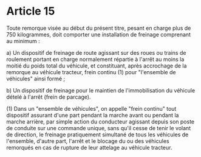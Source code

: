 # Article 15

Toute remorque visée au début du présent titre, pesant en charge plus de 750 kilogrammes, doit comporter une installation de freinage comprenant au minimum :

a) Un dispositif de freinage de route agissant sur des roues ou trains de roulement portant en charge normalement répartie à l'arrêt au moins la moitié du poids total du véhicule, et constituant, après accrochage de la remorque au véhicule tracteur, frein continu (1) pour "l'ensemble de véhicules" ainsi formé ;

b) Un dispositif de freinage pour le maintien de l'immobilisation du véhicule dételé à l'arrêt (frein de parcage).

(1) Dans un "ensemble de véhicules", on appelle "frein continu" tout dispositif assurant d'une part pendant la marche avant ou pendant la marche arrière, par simple action du conducteur agissant depuis son poste de conduite sur une commande unique, sans qu'il cesse de tenir le volant de direction, le freinage pratiquement simultané de tous les véhicules de l'ensemble, d'autre part, l'arrêt et le blocage du ou des véhicules remorqués en cas de rupture de leur attelage au véhicule tracteur.
